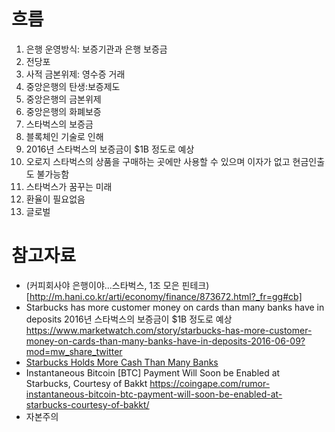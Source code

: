 # 흐름
1. 은행 운영방식: 보증기관과 은행 보증금
  1. 전당포
  1. 사적 금본위제: 영수증 거래
  1. 중앙은행의 탄생:보증제도
  1. 중앙은행의 금본위제
  1. 중앙은행의 화폐보증
1. 스타벅스의 보증금
  1. 블록체인 기술로 인해
  1. 2016년 스타벅스의 보증금이 $1B 정도로 예상
  1. 오로지 스타벅스의 상품을 구매하는 곳에만 사용할 수 있으며 이자가 없고 현금인출도 불가능함
1. 스타벅스가 꿈꾸는 미래
  1. 환율이 필요없음
  1. 글로벌


# 참고자료
* (커피회사야 은행이야...스타벅스, 1조 모은 핀테크)[http://m.hani.co.kr/arti/economy/finance/873672.html?_fr=gg#cb]
* Starbucks has more customer money on cards than many banks have in deposits
  2016년 스타벅스의 보증금이 $1B 정도로 예상
  https://www.marketwatch.com/story/starbucks-has-more-customer-money-on-cards-than-many-banks-have-in-deposits-2016-06-09?mod=mw_share_twitter
* [Starbucks Holds More Cash Than Many Banks](https://www.forbes.com/sites/niallmccarthy/2016/08/01/starbucks-holds-more-cash-than-many-banks-infographic/#4095d53a231a)
* Instantaneous Bitcoin [BTC] Payment Will Soon be Enabled at Starbucks, Courtesy of Bakkt
https://coingape.com/rumor-instantaneous-bitcoin-btc-payment-will-soon-be-enabled-at-starbucks-courtesy-of-bakkt/
* 자본주의
